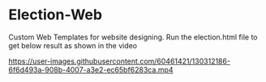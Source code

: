 # Election-Web
Custom Web Templates for website designing.
Run the election.html file to get below result as shown in the video

https://user-images.githubusercontent.com/60461421/130312186-6f6d493a-908b-4007-a3e2-ec65bf6283ca.mp4


